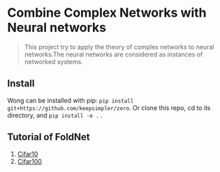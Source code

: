 # Combine Complex Networks with Neural networks
> This project try to apply the theory of complex networks to neural networks.The neural networks are considered as instances of networked systems.


## Install

Wong can be installed with pip: `pip install git+https://github.com/keepsimpler/zero`. 
Or clone this repo, cd to its directory, and `pip install -e .` .

## Tutorial of FoldNet

1. [Cifar10](cifar10.py)
2. [Cifar100](cifar100.py)
